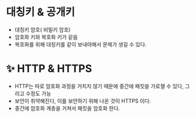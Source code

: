 
# 대칭키 & 공개키 
-  대칭키 암호( 비밀키 암호)  
  - 암호화 키와 복호화 키가 같음  
  - 복호화를 위해 대칭키를 같이 보내야해서 문제가 생길 수 있다.  






# ✨ HTTP & HTTPS
 -  HTTP는 따로 암호화 과정을 거치지 않기 때문에 중간에 패킷을 가로챌 수 있다, 그리고 수정도 가능
 -  보안이 취약해진다, 이를 보안하기 위해 나온 것이 HTTPS 이다.
 -  중간에 암호화 계층을 거쳐서 패킷을 암호화 한다.
